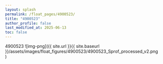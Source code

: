 ```yaml
---
layout: splash
permalink: /float_pages/4900523/
title: "4900523"
author_profile: false
last_modified_at: 2025-06-13
toc: false
---
```

 
4900523
![img-png]({{ site.url }}{{ site.baseurl }}/assets/images/float_figures/4900523/4900523_Sprof_processed_v2.png)